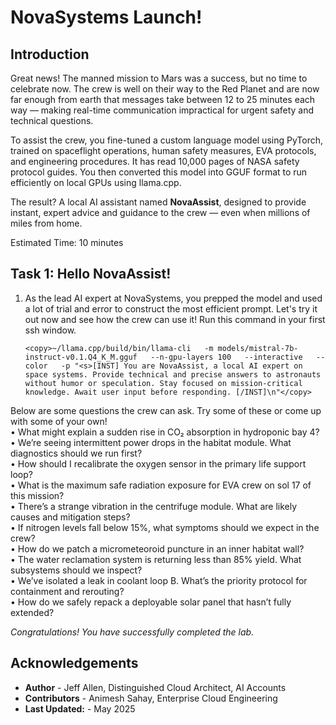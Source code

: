# NovaSystems Launch!

## Introduction
Great news! The manned mission to Mars was a success, but no time to celebrate now. The crew is well on their way to the Red Planet and are now far enough from earth that messages take between 12 to 25 minutes each way — making real-time communication impractical for urgent safety and technical questions.  

To assist the crew, you fine-tuned a custom language model using PyTorch, trained on spaceflight operations, human safety measures, EVA protocols, and engineering procedures. It has read 10,000 pages of NASA safety protocol guides. You then converted this model into GGUF format to run efficiently on local GPUs using llama.cpp.  

The result? A local AI assistant named **NovaAssist**, designed to provide instant, expert advice and guidance to the crew — even when millions of miles from home.  

Estimated Time: 10 minutes

## Task 1:  Hello NovaAssist!

1. As the lead AI expert at NovaSystems, you prepped the model and used a lot of trial and error to construct the most efficient prompt. Let's try it out now and see how the crew can use it! Run this command in your first ssh window.
    ```
    <copy>~/llama.cpp/build/bin/llama-cli   -m models/mistral-7b-instruct-v0.1.Q4_K_M.gguf   --n-gpu-layers 100   --interactive   --color   -p "<s>[INST] You are NovaAssist, a local AI expert on space systems. Provide technical and precise answers to astronauts without humor or speculation. Stay focused on mission-critical knowledge. Await user input before responding. [/INST]\n"</copy>
    ```
 Below are some questions the crew can ask. Try some of these or come up with some of your own!  
 •  What might explain a sudden rise in CO₂ absorption in hydroponic bay 4?  
 •  We’re seeing intermittent power drops in the habitat module. What diagnostics should we run first?  
 •  How should I recalibrate the oxygen sensor in the primary life support loop?  
 •  What is the maximum safe radiation exposure for EVA crew on sol 17 of this mission?  
 •  There’s a strange vibration in the centrifuge module. What are likely causes and mitigation steps?  
 •  If nitrogen levels fall below 15%, what symptoms should we expect in the crew?  
 •  How do we patch a micrometeoroid puncture in an inner habitat wall?  
 •  The water reclamation system is returning less than 85% yield. What subsystems should we inspect?  
 •  We’ve isolated a leak in coolant loop B. What’s the priority protocol for containment and rerouting?  
 •  How do we safely repack a deployable solar panel that hasn’t fully extended?  
 

*Congratulations! You have successfully completed the lab.*<br/>

## Acknowledgements
* **Author** - Jeff Allen, Distinguished Cloud Architect, AI Accounts
* **Contributors** -  Animesh Sahay, Enterprise Cloud Engineering
* **Last Updated:** - May 2025